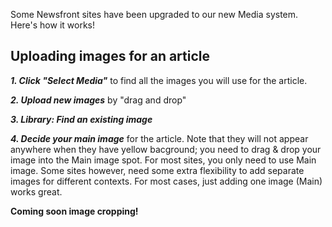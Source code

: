 Some Newsfront sites have been upgraded to our new Media system. Here's how it works!

## Uploading images for an article
***1. Click "Select Media"*** to find all the images you will use for the article. 

***2. Upload new images*** by "drag and drop"

***3. Library: Find an existing image***

***4. Decide your main image*** for the article. Note that they will not appear anywhere when they have yellow bacground; you need to drag & drop your image into the Main image spot. For most sites, you only need to use Main image. Some sites however, need some extra flexibility to add separate images for different contexts. For most cases, just adding one image (Main) works great.


**Coming soon image cropping!**



